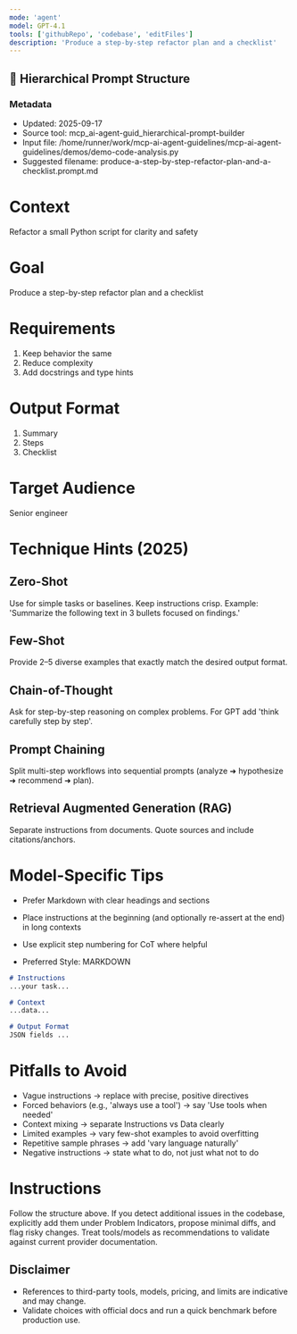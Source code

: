 ```yaml
---
mode: 'agent'
model: GPT-4.1
tools: ['githubRepo', 'codebase', 'editFiles']
description: 'Produce a step-by-step refactor plan and a checklist'
---
```

## 🧭 Hierarchical Prompt Structure

### Metadata
- Updated: 2025-09-17
- Source tool: mcp_ai-agent-guid_hierarchical-prompt-builder
- Input file: /home/runner/work/mcp-ai-agent-guidelines/mcp-ai-agent-guidelines/demos/demo-code-analysis.py
- Suggested filename: produce-a-step-by-step-refactor-plan-and-a-checklist.prompt.md

# Context
Refactor a small Python script for clarity and safety

# Goal
Produce a step-by-step refactor plan and a checklist

# Requirements
1. Keep behavior the same
2. Reduce complexity
3. Add docstrings and type hints

# Output Format
1. Summary
2. Steps
3. Checklist

# Target Audience
Senior engineer

# Technique Hints (2025)

## Zero-Shot
Use for simple tasks or baselines. Keep instructions crisp. Example: 'Summarize the following text in 3 bullets focused on findings.'

## Few-Shot
Provide 2–5 diverse examples that exactly match the desired output format.

## Chain-of-Thought
Ask for step-by-step reasoning on complex problems. For GPT add 'think carefully step by step'.

## Prompt Chaining
Split multi-step workflows into sequential prompts (analyze ➜ hypothesize ➜ recommend ➜ plan).

## Retrieval Augmented Generation (RAG)
Separate instructions from documents. Quote sources and include citations/anchors.
# Model-Specific Tips

- Prefer Markdown with clear headings and sections
- Place instructions at the beginning (and optionally re-assert at the end) in long contexts
- Use explicit step numbering for CoT where helpful

- Preferred Style: MARKDOWN

```md
# Instructions
...your task...

# Context
...data...

# Output Format
JSON fields ...
```

# Pitfalls to Avoid

- Vague instructions → replace with precise, positive directives
- Forced behaviors (e.g., 'always use a tool') → say 'Use tools when needed'
- Context mixing → separate Instructions vs Data clearly
- Limited examples → vary few-shot examples to avoid overfitting
- Repetitive sample phrases → add 'vary language naturally'
- Negative instructions → state what to do, not just what not to do

# Instructions
Follow the structure above. If you detect additional issues in the codebase, explicitly add them under Problem Indicators, propose minimal diffs, and flag risky changes. Treat tools/models as recommendations to validate against current provider documentation.

## Disclaimer
- References to third-party tools, models, pricing, and limits are indicative and may change.
- Validate choices with official docs and run a quick benchmark before production use.
